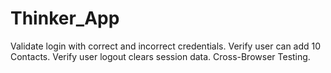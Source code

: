 # Thinker_App
Validate login with correct and incorrect credentials.  Verify user can add 10 Contacts.  Verify user logout clears session data.  Cross-Browser Testing.
